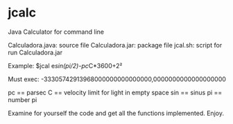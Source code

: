 # jcalc
Java Calculator for command line

Calculadora.java: source file
Calculadora.jar: package file
jcal.sh: script for run Calculadora.jar

Example:
$jcal
e*sin(pi/2)-pc*C*3600+2²

Must exec:
-33305742913968000000000000000,0000000000000000000

pc == parsec
C == velocity limit for light in empty space
sin == sinus 
pi == number pi

Examine for yourself the code and get all the functions implemented.
Enjoy.
